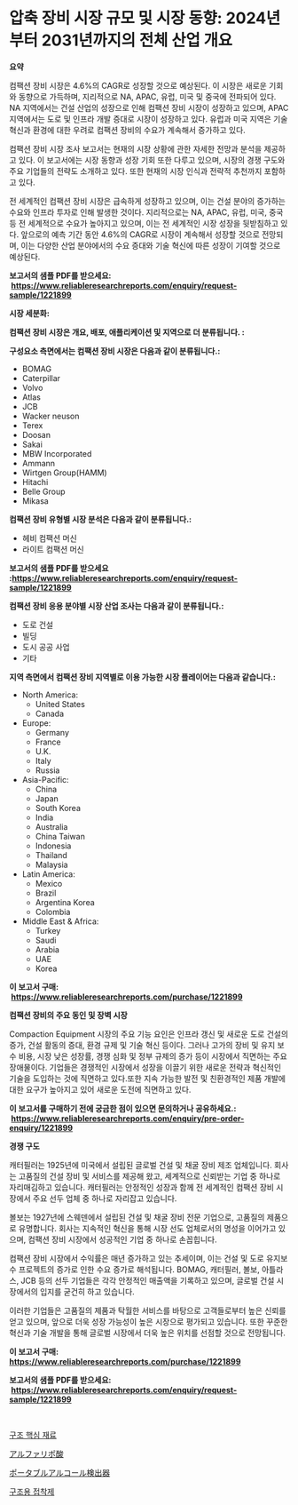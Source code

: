 <p><h1>압축 장비 시장 규모 및 시장 동향: 2024년부터 2031년까지의 전체 산업 개요</h1></p><p><strong>요약</strong></p>
<p><p>컴팩션 장비 시장은 4.6%의 CAGR로 성장할 것으로 예상된다. 이 시장은 새로운 기회와 동향으로 가득하며, 지리적으로 NA, APAC, 유럽, 미국 및 중국에 전파되어 있다. NA 지역에서는 건설 산업의 성장으로 인해 컴팩션 장비 시장이 성장하고 있으며, APAC 지역에서는 도로 및 인프라 개발 증대로 시장이 성장하고 있다. 유럽과 미국 지역은 기술 혁신과 환경에 대한 우려로 컴팩션 장비의 수요가 계속해서 증가하고 있다. </p><p>컴팩션 장비 시장 조사 보고서는 현재의 시장 상황에 관한 자세한 전망과 분석을 제공하고 있다. 이 보고서에는 시장 동향과 성장 기회 또한 다루고 있으며, 시장의 경쟁 구도와 주요 기업들의 전략도 소개하고 있다. 또한 현재의 시장 인식과 전략적 추천까지 포함하고 있다.</p><p>전 세계적인 컴팩션 장비 시장은 급속하게 성장하고 있으며, 이는 건설 분야의 증가하는 수요와 인프라 투자로 인해 발생한 것이다. 지리적으로는 NA, APAC, 유럽, 미국, 중국 등 전 세계적으로 수요가 높아지고 있으며, 이는 전 세계적인 시장 성장을 뒷받침하고 있다. 앞으로의 예측 기간 동안 4.6%의 CAGR로 시장이 계속해서 성장할 것으로 전망되며, 이는 다양한 산업 분야에서의 수요 증대와 기술 혁신에 따른 성장이 기여할 것으로 예상된다.</p></p>
<p><strong>보고서의 샘플 PDF를 받으세요: &nbsp;<a href="https://www.reliableresearchreports.com/enquiry/request-sample/1221899">https://www.reliableresearchreports.com/enquiry/request-sample/1221899</a></strong></p>
<p><strong>시장 세분화:</strong></p>
<p><strong> 컴팩션 장비 시장은 개요, 배포, 애플리케이션 및 지역으로 더 분류됩니다. :</strong></p>
<p><strong>구성요소 측면에서는 컴팩션 장비 시장은 다음과 같이 분류됩니다.:</strong></p>
<p><ul><li>BOMAG</li><li>Caterpillar</li><li>Volvo</li><li>Atlas</li><li>JCB</li><li>Wacker neuson</li><li>Terex</li><li>Doosan</li><li>Sakai</li><li>MBW Incorporated</li><li>Ammann</li><li>Wirtgen Group(HAMM)</li><li>Hitachi</li><li>Belle Group</li><li>Mikasa</li></ul></p>
<p><strong> 컴팩션 장비 유형별 시장 분석은 다음과 같이 분류됩니다.:</strong></p>
<p><ul><li>헤비 컴팩션 머신</li><li>라이트 컴팩션 머신</li></ul></p>
<p><strong>보고서의 샘플 PDF를 받으세요 :<a href="https://www.reliableresearchreports.com/enquiry/request-sample/1221899">https://www.reliableresearchreports.com/enquiry/request-sample/1221899</a></strong></p>
<p><strong> 컴팩션 장비 응용 분야별 시장 산업 조사는 다음과 같이 분류됩니다.:</strong></p>
<p><ul><li>도로 건설</li><li>빌딩</li><li>도시 공공 사업</li><li>기타</li></ul></p>
<p><strong>지역 측면에서 컴팩션 장비 지역별로 이용 가능한 시장 플레이어는 다음과 같습니다.:</strong></p>
<p><ul>
    <li>
        North America:
        <ul>
            <li>United States</li>
            <li>Canada</li>
        </ul>
    </li>
    <li>
        Europe:
        <ul>
            <li>Germany</li>
            <li>France</li>
            <li>U.K.</li>
            <li>Italy</li>
            <li>Russia</li>
        </ul>
    </li>
    <li>
        Asia-Pacific:
        <ul>
            <li>China</li>
            <li>Japan</li>
            <li>South Korea</li>
            <li>India</li>
            <li>Australia</li>
            <li>China Taiwan</li>
            <li>Indonesia</li>
            <li>Thailand</li>
            <li>Malaysia</li>
        </ul>
    </li>
    <li>
        Latin America:
        <ul>
            <li>Mexico</li>
            <li>Brazil</li>
            <li>Argentina Korea</li>
            <li>Colombia</li>
        </ul>
    </li>
    <li>
        Middle East & Africa:
        <ul>
            <li>Turkey</li>
            <li>Saudi</li>
            <li>Arabia</li>
            <li>UAE</li>
            <li>Korea</li>
        </ul>
    </li>
    </ul></p>
<p><strong>이 보고서 구매: &nbsp;<a href="https://www.reliableresearchreports.com/purchase/1221899">https://www.reliableresearchreports.com/purchase/1221899</a></strong></p>
<p><strong>컴팩션 장비의 주요 동인 및 장벽 시장</strong></p>
<p><p>Compaction Equipment 시장의 주요 기능 요인은 인프라 갱신 및 새로운 도로 건설의 증가, 건설 활동의 증대, 환경 규제 및 기술 혁신 등이다. 그러나 고가의 장비 및 유지 보수 비용, 시장 낮은 성장률, 경쟁 심화 및 정부 규제의 증가 등이 시장에서 직면하는 주요 장애물이다. 기업들은 경쟁적인 시장에서 성장을 이끌기 위한 새로운 전략과 혁신적인 기술을 도입하는 것에 직면하고 있다.또한 지속 가능한 발전 및 친환경적인 제품 개발에 대한 요구가 높아지고 있어 새로운 도전에 직면하고 있다.</p></p>
<p><strong>이 보고서를 구매하기 전에 궁금한 점이 있으면 문의하거나 공유하세요.: &nbsp;<a href="https://www.reliableresearchreports.com/enquiry/pre-order-enquiry/1221899">https://www.reliableresearchreports.com/enquiry/pre-order-enquiry/1221899</a></strong></p>
<p><strong>경쟁 구도</strong></p>
<p><p>캐터필러는 1925년에 미국에서 설립된 글로벌 건설 및 채굴 장비 제조 업체입니다. 회사는 고품질의 건설 장비 및 서비스를 제공해 왔고, 세계적으로 신뢰받는 기업 중 하나로 자리매김하고 있습니다. 캐터필러는 안정적인 성장과 함께 전 세계적인 컴팩션 장비 시장에서 주요 선두 업체 중 하나로 자리잡고 있습니다.</p><p>볼보는 1927년에 스웨덴에서 설립된 건설 및 채굴 장비 전문 기업으로, 고품질의 제품으로 유명합니다. 회사는 지속적인 혁신을 통해 시장 선도 업체로서의 명성을 이어가고 있으며, 컴팩션 장비 시장에서 성공적인 기업 중 하나로 손꼽힙니다. </p><p>컴팩션 장비 시장에서 수익률은 매년 증가하고 있는 추세이며, 이는 건설 및 도로 유지보수 프로젝트의 증가로 인한 수요 증가로 해석됩니다. BOMAG, 캐터필러, 볼보, 아틀라스, JCB 등의 선두 기업들은 각각 안정적인 매출액을 기록하고 있으며, 글로벌 건설 시장에서의 입지를 굳건히 하고 있습니다.</p><p>이러한 기업들은 고품질의 제품과 탁월한 서비스를 바탕으로 고객들로부터 높은 신뢰를 얻고 있으며, 앞으로 더욱 성장 가능성이 높은 시장으로 평가되고 있습니다. 또한 꾸준한 혁신과 기술 개발을 통해 글로벌 시장에서 더욱 높은 위치를 선점할 것으로 전망됩니다.</p></p>
<p><strong>이 보고서 구매: &nbsp; <a href="https://www.reliableresearchreports.com/purchase/1221899">https://www.reliableresearchreports.com/purchase/1221899</a></strong></p>
<p><strong>보고서의 샘플 PDF를 받으세요: &nbsp;<a href="https://www.reliableresearchreports.com/enquiry/request-sample/1221899">https://www.reliableresearchreports.com/enquiry/request-sample/1221899</a></strong><strong></strong></p>
<p>&nbsp;</p>
<p><p><a href="https://medium.com/@hmwfmardz236/%EA%B5%AC%EC%A1%B0-%ED%95%B5%EC%8B%AC-%EC%86%8C%EC%9E%AC-%EC%8B%9C%EC%9E%A5-%EA%B7%9C%EB%AA%A8-cagr-%ED%8A%B8%EB%A0%8C%EB%93%9C-2024-2030-6f4d2b3e1bf7">구조 핵심 재료</a></p><p><a href="https://medium.com/@jaynedurgan2023/%E3%82%A2%E3%83%AB%E3%83%95%E3%82%A1%E3%83%AA%E3%83%9D%E9%85%B8%E5%B8%82%E5%A0%B4-%E5%B8%82%E5%A0%B4%E3%81%AEcagr-%E5%B8%82%E5%A0%B4%E5%8B%95%E5%90%91-%E6%88%90%E9%95%B7%E6%88%A6%E7%95%A5%E3%81%AB%E5%AF%BE%E3%81%99%E3%82%8B%E6%B4%9E%E5%AF%9F-96d028dc6c30">アルファリポ酸</a></p><p><a href="https://medium.com/@gracielawharr/%E6%90%BA%E5%B8%AF%E5%9E%8B%E3%82%A2%E3%83%AB%E3%82%B3%E3%83%BC%E3%83%AB%E6%A4%9C%E7%9F%A5%E5%99%A8%E3%81%AE%E5%B8%82%E5%A0%B4%E3%82%B7%E3%82%A7%E3%82%A2%E3%81%AE%E5%A4%89%E9%81%B7%E3%81%A8%E5%B8%82%E5%A0%B4%E6%88%90%E9%95%B7%E3%81%AE%E5%8B%95%E5%90%912024%E5%B9%B4%E3%81%8B%E3%82%892031%E5%B9%B4%E3%81%BE%E3%81%A7-5d07be11a53e">ポータブルアルコール検出器</a></p><p><a href="https://medium.com/@hmwfmardz236/%EA%B5%AC%EC%A1%B0%EC%9A%A9-%EC%A0%91%EC%B0%A9%EC%A0%9C-%EC%8B%9C%EC%9E%A5-%EA%B2%BD%EC%9F%81-%EB%B6%84%EC%84%9D-%EC%8B%9C%EC%9E%A5-%EB%8F%99%ED%96%A5-%EB%B0%8F-2031%EB%85%84%EA%B9%8C%EC%A7%80-%EC%98%88%EC%B8%A1-108667166bcb">구조용 접착제</a></p></p>